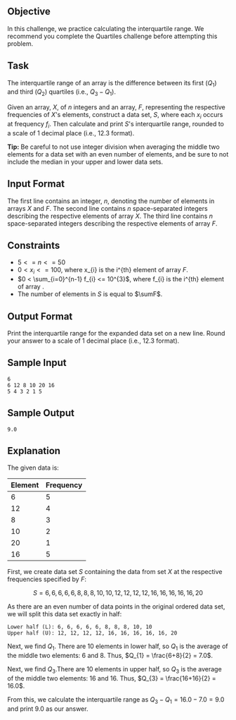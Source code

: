## Objective
In this challenge, we practice calculating the interquartile range. We recommend you complete the Quartiles challenge before attempting this problem.

## Task
The interquartile range of an array is the difference between its first ($Q_{1}$) and third ($Q_{2}$) quartiles (i.e., $Q_{3} - Q_{1}$).

Given an array, $X$, of $n$ integers and an array, $F$, representing the respective frequencies of $X$'s elements, construct a data set, $S$, where each $x_{i}$ occurs at frequency $f_{i}$. Then calculate and print $S$'s interquartile range, rounded to a scale of 1 decimal place (i.e., 12.3 format).

**Tip:** Be careful to not use integer division when averaging the middle two elements for a data set with an even number of elements, and be sure to not include the median in your upper and lower data sets.

## Input Format

The first line contains an integer, $n$, denoting the number of elements in arrays $X$ and $F$.
The second line contains $n$ space-separated integers describing the respective elements of array $X$.
The third line contains $n$ space-separated integers describing the respective elements of array $F$.

## Constraints

- $5 <= n <= 50$
- $0 < x_{i} <= 100$, where x_{i} is the i^{th} element of array $F$.
- $0 < \sum_{i=0}^{n-1} f_{i} <= 10^{3}$, where f_{i} is the i^{th} element of array .
- The number of elements in $S$ is equal to $\sumF$.

## Output Format

Print the interquartile range for the expanded data set on a new line. Round your answer to a scale of 1 decimal place (i.e., 12.3 format).

## Sample Input
```
6
6 12 8 10 20 16
5 4 3 2 1 5
```

## Sample Output
```
9.0
```

## Explanation

The given data is:

| Element | Frequency |
| --- | --- |
| 6 | 5 |
| 12 | 4 |
| 8 | 3 |
| 10 | 2 |
| 20 | 1 |
| 16 | 5 |

First, we create data set $S$ containing the data from set $X$ at the respective frequencies specified by $F$:

$$ S = {6,6,6,6,6,8,8,8,10,10,12,12,12,12,16,16,16,16,16,20} $$

As there are an even number of data points in the original ordered data set, we will split this data set exactly in half:
```
Lower half (L): 6, 6, 6, 6, 6, 8, 8, 8, 10, 10
Upper half (U): 12, 12, 12, 12, 16, 16, 16, 16, 16, 20
```

Next, we find $Q_{1}$. There are 10 elements in lower half, so $Q_{1}$ is the average of the middle two elements: 6 and 8. Thus, $Q_{1} = \frac{6+8}{2} = 7.0$.

Next, we find $Q_{3}$.There are 10 elements in upper half, so $Q_{3}$ is the average of the middle two elements: 16 and 16. Thus, $Q_{3} = \frac{16+16}{2} = 16.0$.

From this, we calculate the interquartile range as $Q_{3} - Q_{1} = 16.0 - 7.0 = 9.0$ and print 9.0 as our answer.